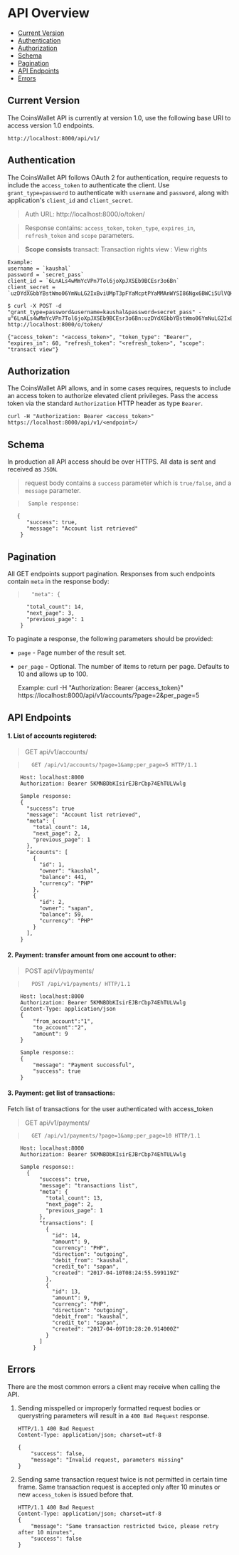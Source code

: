 # API Overview

- [Current Version](#current-version)
- [Authentication](#authentication)
- [Authorization](#authorization)
- [Schema](#schema)
- [Pagination](#pagination)
- [API Endpoints](#api-endpoints)
- [Errors](#errors)


## Current Version

The CoinsWallet API is currently at version 1.0, use the following base URI to access version 1.0 endpoints.

    http://localhost:8000/api/v1/

## Authentication

The CoinsWallet API follows OAuth 2 for authentication, require requests to include the `access_token` to authenticate the client. 
Use `grant_type=password` to authenticate with `username` and `password`, along with application's `client_id` and `client_secret`.
    
> Auth URL: http://localhost:8000/o/token/

> Response contains: `access_token`, `token_type`, `expires_in`, `refresh_token` and `scope` parameters.

> __Scope consists__
    transact: Transaction rights
    view : View rights

    Example:
    username = `kaushal`
    password = `secret_pass`
    client_id = `6LnALs4wMmYcVPn7Tol6joXpJXSEb9BCEsr3o6Bn`
    client_secret = `uzDYdXGbbYBstWmo06YmNuLG2IxBviUMpT3pFYaMcptPYaMMAnWYSI86Ngx6BWCi5UlVQHcUYjP0HPbDONGycD6fYJN75TAYfDeWptFcYM8zDdpZTaXfwg4s9KXJBKJl`
    
    $ curl -X POST -d "grant_type=password&username=kaushal&password=secret_pass" -u"6LnALs4wMmYcVPn7Tol6joXpJXSEb9BCEsr3o6Bn:uzDYdXGbbYBstWmo06YmNuLG2IxBviUMpT3pFYaMcptPYaMMAnWYSI86Ngx6BWCi5UlVQHcUYjP0HPbDONGycD6fYJN75TAYfDeWptFcYM8zDdpZTaXfwg4s9KXJBKJl" http://localhost:8000/o/token/
    
    {"access_token": "<access_token>", "token_type": "Bearer", "expires_in": 60, "refresh_token": "<refresh_token>", "scope": "transact view"}
    
## Authorization

The CoinsWallet API allows, and in some cases requires, requests to include an access token to authorize elevated client privileges. Pass the access token via the standard `Authorization` HTTP header as type `Bearer`.

    curl -H "Authorization: Bearer <access_token>" https://localhost:8000/api/v1/<endpoint>/

## Schema

In production all API access should be over HTTPS. All data is sent and received as `JSON`.

> request body contains a `success` parameter which is `true/false`, and a `message` parameter.
 
>      Sample response: 
       {
          "success": true,
          "message": "Account list retrieved"
        }
        
## Pagination

All GET endpoints support pagination. Responses from such endpoints contain `meta` in the response body:
 
>       "meta": {
          "total_count": 14,
          "next_page": 3,
          "previous_page": 1
        }

To paginate a response, the following parameters should be provided:

- `page` - Page number of the result set.

- `per_page` - Optional. The number of items to return per page. Defaults to 10 and allows up to 100.


    Example:
    curl -H "Authorization: Bearer {access_token}" https://localhost:8000/api/v1/accounts/?page=2&per_page=5


## API Endpoints

#### 1. List of accounts registered:
> GET api/v1/accounts/

>       GET /api/v1/accounts/?page=1&amp;per_page=5 HTTP/1.1
        Host: localhost:8000
        Authorization: Bearer 5KMNBDbKIsirEJBrCbp74EhTULVwlg
        
        Sample response:
        {
          "success": true
          "message": "Account list retrieved",
          "meta": {
            "total_count": 14,
            "next_page": 2,
            "previous_page": 1
          },
          "accounts": [
            {
              "id": 1,
              "owner": "kaushal",
              "balance": 441,
              "currency": "PHP"
            },
            {
              "id": 2,
              "owner": "sapan",
              "balance": 59,
              "currency": "PHP"
            }
          ],
        }


#### 2. Payment: transfer amount from one account to other:
> POST api/v1/payments/

>       POST /api/v1/payments/ HTTP/1.1
        Host: localhost:8000
        Authorization: Bearer 5KMNBDbKIsirEJBrCbp74EhTULVwlg
        Content-Type: application/json
        {
            "from_account":"1",
            "to_account":"2",
            "amount": 9
        }
        
        Sample response::
        {
            "message": "Payment successful",
            "success": true
        }
        
#### 3. Payment: get list of transactions:
Fetch list of transactions for the user authenticated with access_token
> GET api/v1/payments/

>       GET /api/v1/payments/?page=1&amp;per_page=10 HTTP/1.1
        Host: localhost:8000
        Authorization: Bearer 5KMNBDbKIsirEJBrCbp74EhTULVwlg
        
        Sample response::
          {     
              "success": true,
              "message": "transactions list",
              "meta": {
                "total_count": 13,
                "next_page": 2,
                "previous_page": 1
              },
              "transactions": [
                {
                  "id": 14,
                  "amount": 9,
                  "currency": "PHP",
                  "direction": "outgoing",
                  "debit_from": "kaushal",
                  "credit_to": "sapan",
                  "created": "2017-04-10T08:24:55.599119Z"
                },
                {
                  "id": 13,
                  "amount": 9,
                  "currency": "PHP",
                  "direction": "outgoing",
                  "debit_from": "kaushal",
                  "credit_to": "sapan",
                  "created": "2017-04-09T10:28:20.914000Z"
                }
              ]
            }
  
## Errors

There are the most common errors a client may receive when calling the API.

1. Sending misspelled or improperly formatted request bodies or querystring parameters will result in a `400 Bad Request` response.
    
    ```http
    HTTP/1.1 400 Bad Request
    Content-Type: application/json; charset=utf-8

    {
        "success": false,
        "message": "Invalid request, parameters missing"
    }
    ```

2. Sending same transaction request twice is not permitted in certain time frame.
Same transaction request is accepted only after 10 minutes or new `access_token` is issued before that.
    
    ```http
    HTTP/1.1 400 Bad Request
    Content-Type: application/json; charset=utf-8
    {
        "message": "Same transaction restricted twice, please retry after 10 minutes",
        "success": false
    }
    ```
